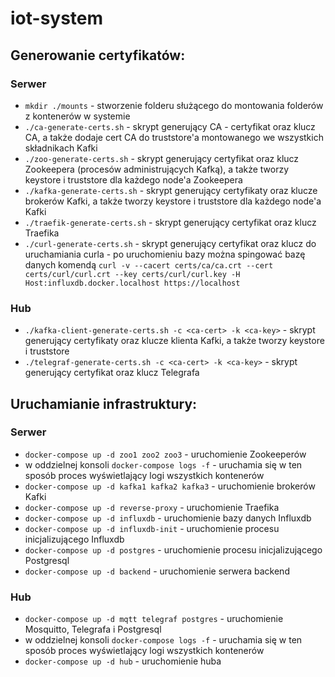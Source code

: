 # iot-system

## Generowanie certyfikatów:

### Serwer
* `mkdir ./mounts` - stworzenie folderu służącego do montowania folderów z kontenerów w systemie
* `./ca-generate-certs.sh` - skrypt generujący CA - certyfikat oraz klucz CA, a także dodaje cert CA do truststore'a montowanego we wszystkich składnikach Kafki
* `./zoo-generate-certs.sh` - skrypt generujący certyfikat oraz klucz Zookeepera (procesów administrujących Kafką), a także tworzy keystore i truststore dla każdego node'a Zookeepera
* `./kafka-generate-certs.sh` - skrypt generujący certyfikaty oraz klucze brokerów Kafki, a także tworzy keystore i truststore dla każdego node'a Kafki
* `./traefik-generate-certs.sh` - skrypt generujący certyfikat oraz klucz Traefika
* `./curl-generate-certs.sh` - skrypt generujący certyfikat oraz klucz do uruchamiania curla - po uruchomieniu bazy można spingować bazę danych komendą `curl -v --cacert certs/ca/ca.crt --cert certs/curl/curl.crt --key certs/curl/curl.key -H Host:influxdb.docker.localhost https://localhost`

### Hub
* `./kafka-client-generate-certs.sh -c <ca-cert> -k <ca-key>` - skrypt generujący certyfikaty oraz klucze klienta Kafki, a także tworzy keystore i truststore
* `./telegraf-generate-certs.sh -c <ca-cert> -k <ca-key>` - skrypt generujący certyfikat oraz klucz Telegrafa


## Uruchamianie infrastruktury:
### Serwer 
* `docker-compose up -d zoo1 zoo2 zoo3` - uruchomienie Zookeeperów
* w oddzielnej konsoli `docker-compose logs -f` - uruchamia się w ten sposób proces wyświetlający logi wszystkich kontenerów
* `docker-compose up -d kafka1 kafka2 kafka3` - uruchomienie brokerów Kafki
* `docker-compose up -d reverse-proxy` - uruchomienie Traefika
* `docker-compose up -d influxdb` - uruchomienie bazy danych Influxdb
* `docker-compose up -d influxdb-init` - uruchomienie procesu inicjalizującego Influxdb
* `docker-compose up -d postgres` - uruchomienie procesu inicjalizującego Postgresql
* `docker-compose up -d backend` - uruchomienie serwera backend

### Hub
* `docker-compose up -d mqtt telegraf postgres` - uruchomienie Mosquitto, Telegrafa i Postgresql
* w oddzielnej konsoli `docker-compose logs -f` - uruchamia się w ten sposób proces wyświetlający logi wszystkich kontenerów
* `docker-compose up -d hub` - uruchomienie huba
